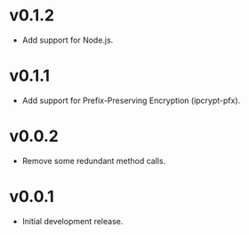 # v0.1.2

- Add support for Node.js.

# v0.1.1

- Add support for Prefix-Preserving Encryption (ipcrypt-pfx).

# v0.0.2

- Remove some redundant method calls.

# v0.0.1

- Initial development release.
